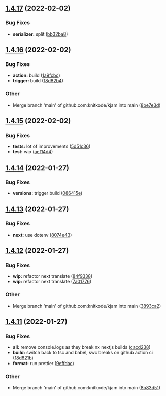 ## [1.4.17](https://github.com/knitkode/kjam/compare/v1.4.16...v1.4.17) (2022-02-02)

### Bug Fixes

- **serializer:** split ([bb32ba8](https://github.com/knitkode/kjam/commit/bb32ba8d6139c17044c3513525421489119aae3d))

## [1.4.16](https://github.com/knitkode/kjam/compare/v1.4.15...v1.4.16) (2022-02-02)

### Bug Fixes

- **action:** build ([1a9fcbc](https://github.com/knitkode/kjam/commit/1a9fcbc5925661778acfa0ca584e7f5a3e7eb52a))
- **trigger:** build ([18d82b4](https://github.com/knitkode/kjam/commit/18d82b49215b897ee0ee2198fbb61c797e3dd298))

### Other

- Merge branch 'main' of github.com:knitkode/kjam into main ([8be7e3d](https://github.com/knitkode/kjam/commit/8be7e3de32dcd1e2a3c2d19924da852878782ac1))

## [1.4.15](https://github.com/knitkode/kjam/compare/v1.4.14...v1.4.15) (2022-02-02)

### Bug Fixes

- **tests:** lot of improvements ([5d51c36](https://github.com/knitkode/kjam/commit/5d51c36904ee12fff23960db2fbb13b07ea4cf37))
- **test:** wip ([aef14d4](https://github.com/knitkode/kjam/commit/aef14d4d42124b119605a3080c19afd17dadf025))

## [1.4.14](https://github.com/knitkode/kjam/compare/v1.4.13...v1.4.14) (2022-01-27)

### Bug Fixes

- **versions:** trigger build ([086415e](https://github.com/knitkode/kjam/commit/086415e5a2d651b60ab11a1373c261cf13272af7))

## [1.4.13](https://github.com/knitkode/kjam/compare/v1.4.12...v1.4.13) (2022-01-27)

### Bug Fixes

- **next:** use dotenv ([8074e43](https://github.com/knitkode/kjam/commit/8074e430dba996d481877e094378878de8a49d46))

## [1.4.12](https://github.com/knitkode/kjam/compare/v1.4.11...v1.4.12) (2022-01-27)

### Bug Fixes

- **wip:** refactor next translate ([84f9338](https://github.com/knitkode/kjam/commit/84f93385d421341ce136c6e112f86b05cefb2c40))
- **wip:** refactor next translate ([7a01776](https://github.com/knitkode/kjam/commit/7a01776d8ca6cfab74ad264f056ffdfd39b5799f))

### Other

- Merge branch 'main' of github.com:knitkode/kjam into main ([3893ca2](https://github.com/knitkode/kjam/commit/3893ca256fff8ef1198522ca23ed3d575f317627))

## [1.4.11](https://github.com/knitkode/kjam/compare/v1.4.10...v1.4.11) (2022-01-27)

### Bug Fixes

- **all:** remove console.logs as they break nx nextjs builds ([cacd238](https://github.com/knitkode/kjam/commit/cacd238f0034d17372d44325a1e1095f62494f40))
- **build:** switch back to tsc and babel, swc breaks on github action ci ([18d821b](https://github.com/knitkode/kjam/commit/18d821b89ea2b0b4a008e04f4941a4cb8466dac8))
- **format:** run prettier ([9effdac](https://github.com/knitkode/kjam/commit/9effdacfa24d40f2f9d24ccd944162bda32ba447))

### Other

- Merge branch 'main' of github.com:knitkode/kjam into main ([8b83d51](https://github.com/knitkode/kjam/commit/8b83d51c812eb660e4aed8aadaeede1723a82c10))
